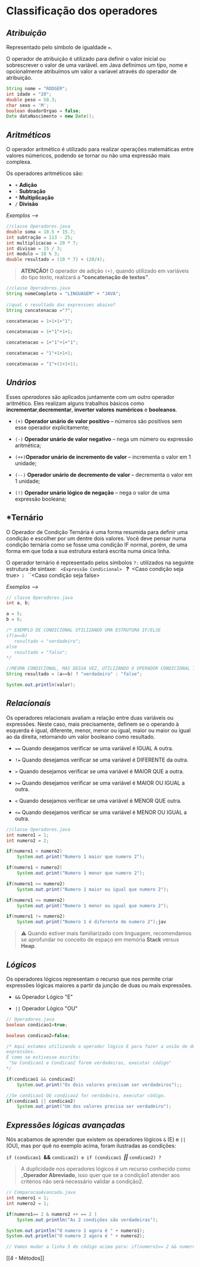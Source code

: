 # Classificação dos operadores

## *Atribuição*

Representado pelo símbolo de igualdade `=`.

O operador de atribuição é utilizado para definir o valor inicial ou sobrescrever o valor de uma variável. em Java definimos um tipo, nome e opcionalmente atribuímos um valor a variavel através do operador de atribuição. 

```java
String nome = "RODGER";
int idade = "20";
double peso = 58.3;
char sexo = 'M';
boolean doadorOrgao = false;
Date dataNascimento = new Date();
```

## *Aritméticos*

O operador aritmético é utilizado para realizar operações matemáticas entre valores númericos, podendo se tornar ou não uma expressão mais complexa.

Os operadores aritméticos são:
 - `+`  **Adição**
 - `-`  **Subtração**
 - `*` **Multiplicação**
 - `/` **Divisão**

*Exemplos -->*
```java
//classe Operadores.java
double soma = 10.5 + 15.7;
int subtração = 113 - 25;
int multiplicacao = 20 * 7;
int divisao = 15 / 3;
int modulo = 18 % 3;
double resultado = (10 * 7) + (20/4);
```

>**ATENÇÃO!** O operador de adição `(+)`, quando utilizado em variáveis do tipo texto, realizará a **“concatenação de textos”**.

```java
//classe Operadores.java
String nomeCompleto = "LINGUAGEM" + "JAVA";
		
//qual o resultado das expressoes abaixo?
String concatenacao ="?"; 

concatenacao = 1+1+1+"1";

concatenacao = 1+"1"+1+1;

concatenacao = 1+"1"+1+"1";

concatenacao = "1"+1+1+1;

concatenacao = "1"+(1+1+1);
```

## *Unários*

Esses *operadores* são aplicados juntamente com um outro operador aritmético. Eles realizam alguns trabalhos básicos como **incrementar**,**decrementar**, **inverter valores** **numéricos** e **booleanos**.

- `(+)` **Operador unário de valor positivo** – números são positivos sem esse operador explicitamente;
    
- ``(-)`` **Operador unário de valor negativo** – nega um número ou expressão aritmética;
    
- ``(++)``**Operador unário de incremento de valor** – incrementa o valor em 1 unidade;
    
- ``(--)`` **Operador unário de decremento de valor** – decrementa o valor em 1 unidade;
    
- ``(!)`` **Operador unário lógico de negação** – nega o valor de uma expressão booleana;

## *Ternário

O Operador de Condição Ternária é uma forma resumida para definir uma condição e escolher por um dentre dois valores. Você deve pensar numa condição ternária como se fosse uma condição IF normal, porém, de uma forma em que toda a sua estrutura estará escrita numa única linha.

O operador ternário é representado pelos símbolos `?:` utilizados na seguinte estrutura de sintaxe:
`` <Expressão Condicional>`` ` `**?**`` ``<Caso condição seja true>`` ``**:**` ` ``<Caso condição seja false>

*Exemplos -->*

```java
// classe Operadores.java
int a, b;

a = 5;
b = 6;

/* EXEMPLO DE CONDICIONAL UTILIZANDO UMA ESTRUTURA IF/ELSE
if(a==b)
   resultado = "verdadeiro";
else
   resultado = "falso";
*/

//MESMA CONDICIONAL, MAS DESSA VEZ, UTILIZANDO O OPERADOR CONDICIONAL TERNÁRIO
String resultado = (a==b) ? "verdadeiro" : "false";

System.out.println(valor);
```

## *Relacionais*

Os operadores relacionais avaliam a relação entre duas variáveis ou expressões. Neste caso, mais precisamente, definem se o operando à esquerda é igual, diferente, menor, menor ou igual, maior ou maior ou igual ao da direita, retornando um valor booleano como resultado.

- `==` Quando desejamos verificar se uma variável é IGUAL A outra.
    
- `!=` Quando desejamos verificar se uma variável é DIFERENTE da outra.
    
- `>` Quando desejamos verificar se uma variável é MAIOR QUE a outra.
    
- `>=` Quando desejamos verificar se uma variável é MAIOR OU IGUAL a outra.
    
- `<` Quando desejamos verificar se uma variável é MENOR QUE outra.
    
- `<=` Quando desejamos verificar se uma variável é MENOR OU IGUAL a outra.

```java
//classe Operadores.java
int numero1 = 1;
int numero2 = 2;

if(numero1 > numero2)
	System.out.print("Numero 1 maior que numero 2");

if(numero1 < numero2)
	System.out.print("Numero 1 menor que numero 2");

if(numero1 >= numero2)
	System.out.print("Numero 1 maior ou igual que numero 2");

if(numero1 <= numero2)
	System.out.print("Numero 1 menor ou igual que numero 2");

if(numero1 != numero2)
	System.out.print("Numero 1 é diferente de numero 2");jav
```

>⚠️ Quando estiver mais familiarizado com linguagem, recomendamos se aprofundar no conceito de espaço em memória **Stack** versus **Heap**.

## *Lógicos* 

Os operadores lógicos representam o recurso que nos permite criar expressões lógicas maiores a partir da junção de duas ou mais expressões.

- `&&` Operador Lógico "E"
    
- `||` Operador Lógico "OU"

```java
// Operadores.java
boolean condicao1=true;

boolean condicao2=false;

/* Aqui estamos utilizando o operador lógico E para fazer a união de duas 
expressões. 
É como se estivesse escrito:
 "Se Condicao1 e Condicao2 forem verdadeiras, executar código"
*/

if(condicao1 && condicao2)
	System.out.print("Os dois valores precisam ser verdadeiros");;

//Se condicao1 OU condicao2 for verdadeira, executar código.
if(condicao1 || condicao2)
	System.out.print("Um dos valores precisa ser verdadeiro");
```


## *Expressões lógicas avançadas*

Nós acabamos de aprender que existem os operadores lógicos `&` (E) e `||` (OU), mas por quê no exemplo acima, foram ilustradas as condições:

``if (condicao1 ``**&&** ``condicao2) e if (condicao1 ``***||*** ``condicao2) ?``

>A duplicidade nos operadores lógicos é um recurso conhecido como _**Operador Abreviado**, isso quer que se a condição1 atender aos critérios não será necessário validar a condição2.

```java
// ComparacaoAvancada.java
int numero1 = 1;
int numero2 = 1;

if(numero1== 2 & numero2 ++ == 2 )
    System.out.println("As 2 condições são verdadeiras");

System.out.println("O numero 1 agora é " + numero1);
System.out.println("O numero 2 agora é " + numero2);

// Vamos mudar a linha 5 do código acima para: if(numero1== 2 && numero2 ++ == 2 )
```

[[4 - Métodos]]
